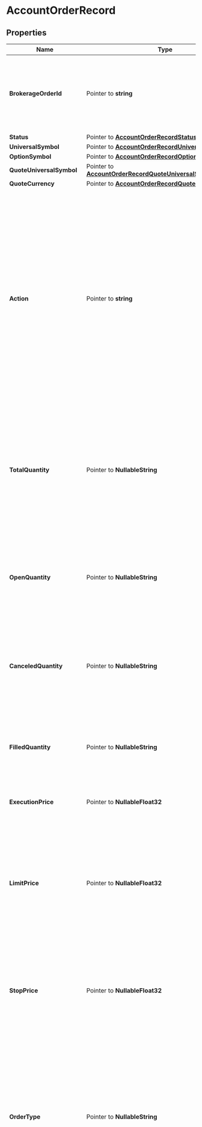 # AccountOrderRecord

## Properties

Name | Type | Description | Notes
------------ | ------------- | ------------- | -------------
**BrokerageOrderId** | Pointer to **string** | Order ID returned by brokerage. This is the unique identifier for the order in the brokerage system. | [optional] 
**Status** | Pointer to [**AccountOrderRecordStatus**](AccountOrderRecordStatus.md) |  | [optional] 
**UniversalSymbol** | Pointer to [**AccountOrderRecordUniversalSymbol**](AccountOrderRecordUniversalSymbol.md) |  | [optional] 
**OptionSymbol** | Pointer to [**AccountOrderRecordOptionSymbol**](AccountOrderRecordOptionSymbol.md) |  | [optional] 
**QuoteUniversalSymbol** | Pointer to [**AccountOrderRecordQuoteUniversalSymbol**](AccountOrderRecordQuoteUniversalSymbol.md) |  | [optional] 
**QuoteCurrency** | Pointer to [**AccountOrderRecordQuoteCurrency**](AccountOrderRecordQuoteCurrency.md) |  | [optional] 
**Action** | Pointer to **string** | The action describes the intent or side of a trade. This is usually &#x60;BUY&#x60; or &#x60;SELL&#x60; but can include other potential values like the following depending on the specific brokerage.   - BUY   - SELL   - BUY_COVER   - SELL_SHORT   - BUY_OPEN   - BUY_CLOSE   - SELL_OPEN   - SELL_CLOSE  | [optional] 
**TotalQuantity** | Pointer to **NullableString** | The total number of shares or contracts of the order. This should be the sum of the filled, canceled, and open quantities. Can be a decimal number for fractional shares. | [optional] 
**OpenQuantity** | Pointer to **NullableString** | The number of shares or contracts that are still open (waiting for execution). Can be a decimal number for fractional shares. | [optional] 
**CanceledQuantity** | Pointer to **NullableString** | The number of shares or contracts that have been canceled. Can be a decimal number for fractional shares. | [optional] 
**FilledQuantity** | Pointer to **NullableString** | The number of shares or contracts that have been filled. Can be a decimal number for fractional shares. | [optional] 
**ExecutionPrice** | Pointer to **NullableFloat32** | The price at which the order was executed. | [optional] 
**LimitPrice** | Pointer to **NullableFloat32** | The limit price is maximum price one is willing to pay for a buy order or the minimum price one is willing to accept for a sell order. Should only apply to &#x60;Limit&#x60; and &#x60;StopLimit&#x60; orders. | [optional] 
**StopPrice** | Pointer to **NullableFloat32** | The stop price is the price at which a stop order is triggered. Should only apply to &#x60;Stop&#x60; and &#x60;StopLimit&#x60; orders. | [optional] 
**OrderType** | Pointer to **NullableString** | The type of order placed. The most common values are &#x60;Market&#x60;, &#x60;Limit&#x60;, &#x60;Stop&#x60;, and &#x60;StopLimit&#x60;. We try our best to map brokerage order types to these values. When mapping fails, we will return the brokerage&#39;s order type value. | [optional] 
**TimeInForce** | Pointer to **string** | The Time in Force type for the order. This field indicates how long the order will remain active before it is executed or expires. We try our best to map brokerage time in force values to the following. When mapping fails, we will return the brokerage&#39;s time in force value.   - &#x60;Day&#x60; - Day. The order is valid only for the trading day on which it is placed.   - &#x60;GTC&#x60; - Good Til Canceled. The order is valid until it is executed or canceled.   - &#x60;FOK&#x60; - Fill Or Kill. The order must be executed in its entirety immediately or be canceled completely.   - &#x60;IOC&#x60; - Immediate Or Cancel. The order must be executed immediately. Any portion of the order that cannot be filled immediately will be canceled.   - &#x60;GTD&#x60; - Good Til Date. The order is valid until the specified date.   - &#x60;MOO&#x60; - Market On Open. The order is to be executed at the day&#39;s opening price.   - &#x60;EHP&#x60; - Extended Hours P.M. The order is to be placed during extended hour trading, after markets close.  | [optional] 
**TimePlaced** | Pointer to **time.Time** | The time the order was placed. This is the time the order was submitted to the brokerage. | [optional] 
**TimeUpdated** | Pointer to **NullableTime** | The time the order was last updated in the brokerage system. This value is not always available from the brokerage. | [optional] 
**TimeExecuted** | Pointer to **NullableTime** | The time the order was executed in the brokerage system. This value is not always available from the brokerage. | [optional] 
**ExpiryDate** | Pointer to **NullableTime** | The time the order expires. This value is not always available from the brokerage. | [optional] 
**Symbol** | Pointer to **string** | A unique ID for the security within SnapTrade, scoped to the brokerage account that the security belongs to. This is a legacy field and should not be used. Do not rely on this being a stable ID as it can change. | [optional] 
**ChildBrokerageOrderIds** | Pointer to [**NullableAccountOrderRecordChildBrokerageOrderIds**](AccountOrderRecordChildBrokerageOrderIds.md) |  | [optional] 

## Methods

### NewAccountOrderRecord

`func NewAccountOrderRecord() *AccountOrderRecord`

NewAccountOrderRecord instantiates a new AccountOrderRecord object
This constructor will assign default values to properties that have it defined,
and makes sure properties required by API are set, but the set of arguments
will change when the set of required properties is changed

### NewAccountOrderRecordWithDefaults

`func NewAccountOrderRecordWithDefaults() *AccountOrderRecord`

NewAccountOrderRecordWithDefaults instantiates a new AccountOrderRecord object
This constructor will only assign default values to properties that have it defined,
but it doesn't guarantee that properties required by API are set

### GetBrokerageOrderId

`func (o *AccountOrderRecord) GetBrokerageOrderId() string`

GetBrokerageOrderId returns the BrokerageOrderId field if non-nil, zero value otherwise.

### GetBrokerageOrderIdOk

`func (o *AccountOrderRecord) GetBrokerageOrderIdOk() (*string, bool)`

GetBrokerageOrderIdOk returns a tuple with the BrokerageOrderId field if it's non-nil, zero value otherwise
and a boolean to check if the value has been set.

### SetBrokerageOrderId

`func (o *AccountOrderRecord) SetBrokerageOrderId(v string)`

SetBrokerageOrderId sets BrokerageOrderId field to given value.

### HasBrokerageOrderId

`func (o *AccountOrderRecord) HasBrokerageOrderId() bool`

HasBrokerageOrderId returns a boolean if a field has been set.

### GetStatus

`func (o *AccountOrderRecord) GetStatus() AccountOrderRecordStatus`

GetStatus returns the Status field if non-nil, zero value otherwise.

### GetStatusOk

`func (o *AccountOrderRecord) GetStatusOk() (*AccountOrderRecordStatus, bool)`

GetStatusOk returns a tuple with the Status field if it's non-nil, zero value otherwise
and a boolean to check if the value has been set.

### SetStatus

`func (o *AccountOrderRecord) SetStatus(v AccountOrderRecordStatus)`

SetStatus sets Status field to given value.

### HasStatus

`func (o *AccountOrderRecord) HasStatus() bool`

HasStatus returns a boolean if a field has been set.

### GetUniversalSymbol

`func (o *AccountOrderRecord) GetUniversalSymbol() AccountOrderRecordUniversalSymbol`

GetUniversalSymbol returns the UniversalSymbol field if non-nil, zero value otherwise.

### GetUniversalSymbolOk

`func (o *AccountOrderRecord) GetUniversalSymbolOk() (*AccountOrderRecordUniversalSymbol, bool)`

GetUniversalSymbolOk returns a tuple with the UniversalSymbol field if it's non-nil, zero value otherwise
and a boolean to check if the value has been set.

### SetUniversalSymbol

`func (o *AccountOrderRecord) SetUniversalSymbol(v AccountOrderRecordUniversalSymbol)`

SetUniversalSymbol sets UniversalSymbol field to given value.

### HasUniversalSymbol

`func (o *AccountOrderRecord) HasUniversalSymbol() bool`

HasUniversalSymbol returns a boolean if a field has been set.

### GetOptionSymbol

`func (o *AccountOrderRecord) GetOptionSymbol() AccountOrderRecordOptionSymbol`

GetOptionSymbol returns the OptionSymbol field if non-nil, zero value otherwise.

### GetOptionSymbolOk

`func (o *AccountOrderRecord) GetOptionSymbolOk() (*AccountOrderRecordOptionSymbol, bool)`

GetOptionSymbolOk returns a tuple with the OptionSymbol field if it's non-nil, zero value otherwise
and a boolean to check if the value has been set.

### SetOptionSymbol

`func (o *AccountOrderRecord) SetOptionSymbol(v AccountOrderRecordOptionSymbol)`

SetOptionSymbol sets OptionSymbol field to given value.

### HasOptionSymbol

`func (o *AccountOrderRecord) HasOptionSymbol() bool`

HasOptionSymbol returns a boolean if a field has been set.

### GetQuoteUniversalSymbol

`func (o *AccountOrderRecord) GetQuoteUniversalSymbol() AccountOrderRecordQuoteUniversalSymbol`

GetQuoteUniversalSymbol returns the QuoteUniversalSymbol field if non-nil, zero value otherwise.

### GetQuoteUniversalSymbolOk

`func (o *AccountOrderRecord) GetQuoteUniversalSymbolOk() (*AccountOrderRecordQuoteUniversalSymbol, bool)`

GetQuoteUniversalSymbolOk returns a tuple with the QuoteUniversalSymbol field if it's non-nil, zero value otherwise
and a boolean to check if the value has been set.

### SetQuoteUniversalSymbol

`func (o *AccountOrderRecord) SetQuoteUniversalSymbol(v AccountOrderRecordQuoteUniversalSymbol)`

SetQuoteUniversalSymbol sets QuoteUniversalSymbol field to given value.

### HasQuoteUniversalSymbol

`func (o *AccountOrderRecord) HasQuoteUniversalSymbol() bool`

HasQuoteUniversalSymbol returns a boolean if a field has been set.

### GetQuoteCurrency

`func (o *AccountOrderRecord) GetQuoteCurrency() AccountOrderRecordQuoteCurrency`

GetQuoteCurrency returns the QuoteCurrency field if non-nil, zero value otherwise.

### GetQuoteCurrencyOk

`func (o *AccountOrderRecord) GetQuoteCurrencyOk() (*AccountOrderRecordQuoteCurrency, bool)`

GetQuoteCurrencyOk returns a tuple with the QuoteCurrency field if it's non-nil, zero value otherwise
and a boolean to check if the value has been set.

### SetQuoteCurrency

`func (o *AccountOrderRecord) SetQuoteCurrency(v AccountOrderRecordQuoteCurrency)`

SetQuoteCurrency sets QuoteCurrency field to given value.

### HasQuoteCurrency

`func (o *AccountOrderRecord) HasQuoteCurrency() bool`

HasQuoteCurrency returns a boolean if a field has been set.

### GetAction

`func (o *AccountOrderRecord) GetAction() string`

GetAction returns the Action field if non-nil, zero value otherwise.

### GetActionOk

`func (o *AccountOrderRecord) GetActionOk() (*string, bool)`

GetActionOk returns a tuple with the Action field if it's non-nil, zero value otherwise
and a boolean to check if the value has been set.

### SetAction

`func (o *AccountOrderRecord) SetAction(v string)`

SetAction sets Action field to given value.

### HasAction

`func (o *AccountOrderRecord) HasAction() bool`

HasAction returns a boolean if a field has been set.

### GetTotalQuantity

`func (o *AccountOrderRecord) GetTotalQuantity() string`

GetTotalQuantity returns the TotalQuantity field if non-nil, zero value otherwise.

### GetTotalQuantityOk

`func (o *AccountOrderRecord) GetTotalQuantityOk() (*string, bool)`

GetTotalQuantityOk returns a tuple with the TotalQuantity field if it's non-nil, zero value otherwise
and a boolean to check if the value has been set.

### SetTotalQuantity

`func (o *AccountOrderRecord) SetTotalQuantity(v string)`

SetTotalQuantity sets TotalQuantity field to given value.

### HasTotalQuantity

`func (o *AccountOrderRecord) HasTotalQuantity() bool`

HasTotalQuantity returns a boolean if a field has been set.

### SetTotalQuantityNil

`func (o *AccountOrderRecord) SetTotalQuantityNil(b bool)`

 SetTotalQuantityNil sets the value for TotalQuantity to be an explicit nil

### UnsetTotalQuantity
`func (o *AccountOrderRecord) UnsetTotalQuantity()`

UnsetTotalQuantity ensures that no value is present for TotalQuantity, not even an explicit nil
### GetOpenQuantity

`func (o *AccountOrderRecord) GetOpenQuantity() string`

GetOpenQuantity returns the OpenQuantity field if non-nil, zero value otherwise.

### GetOpenQuantityOk

`func (o *AccountOrderRecord) GetOpenQuantityOk() (*string, bool)`

GetOpenQuantityOk returns a tuple with the OpenQuantity field if it's non-nil, zero value otherwise
and a boolean to check if the value has been set.

### SetOpenQuantity

`func (o *AccountOrderRecord) SetOpenQuantity(v string)`

SetOpenQuantity sets OpenQuantity field to given value.

### HasOpenQuantity

`func (o *AccountOrderRecord) HasOpenQuantity() bool`

HasOpenQuantity returns a boolean if a field has been set.

### SetOpenQuantityNil

`func (o *AccountOrderRecord) SetOpenQuantityNil(b bool)`

 SetOpenQuantityNil sets the value for OpenQuantity to be an explicit nil

### UnsetOpenQuantity
`func (o *AccountOrderRecord) UnsetOpenQuantity()`

UnsetOpenQuantity ensures that no value is present for OpenQuantity, not even an explicit nil
### GetCanceledQuantity

`func (o *AccountOrderRecord) GetCanceledQuantity() string`

GetCanceledQuantity returns the CanceledQuantity field if non-nil, zero value otherwise.

### GetCanceledQuantityOk

`func (o *AccountOrderRecord) GetCanceledQuantityOk() (*string, bool)`

GetCanceledQuantityOk returns a tuple with the CanceledQuantity field if it's non-nil, zero value otherwise
and a boolean to check if the value has been set.

### SetCanceledQuantity

`func (o *AccountOrderRecord) SetCanceledQuantity(v string)`

SetCanceledQuantity sets CanceledQuantity field to given value.

### HasCanceledQuantity

`func (o *AccountOrderRecord) HasCanceledQuantity() bool`

HasCanceledQuantity returns a boolean if a field has been set.

### SetCanceledQuantityNil

`func (o *AccountOrderRecord) SetCanceledQuantityNil(b bool)`

 SetCanceledQuantityNil sets the value for CanceledQuantity to be an explicit nil

### UnsetCanceledQuantity
`func (o *AccountOrderRecord) UnsetCanceledQuantity()`

UnsetCanceledQuantity ensures that no value is present for CanceledQuantity, not even an explicit nil
### GetFilledQuantity

`func (o *AccountOrderRecord) GetFilledQuantity() string`

GetFilledQuantity returns the FilledQuantity field if non-nil, zero value otherwise.

### GetFilledQuantityOk

`func (o *AccountOrderRecord) GetFilledQuantityOk() (*string, bool)`

GetFilledQuantityOk returns a tuple with the FilledQuantity field if it's non-nil, zero value otherwise
and a boolean to check if the value has been set.

### SetFilledQuantity

`func (o *AccountOrderRecord) SetFilledQuantity(v string)`

SetFilledQuantity sets FilledQuantity field to given value.

### HasFilledQuantity

`func (o *AccountOrderRecord) HasFilledQuantity() bool`

HasFilledQuantity returns a boolean if a field has been set.

### SetFilledQuantityNil

`func (o *AccountOrderRecord) SetFilledQuantityNil(b bool)`

 SetFilledQuantityNil sets the value for FilledQuantity to be an explicit nil

### UnsetFilledQuantity
`func (o *AccountOrderRecord) UnsetFilledQuantity()`

UnsetFilledQuantity ensures that no value is present for FilledQuantity, not even an explicit nil
### GetExecutionPrice

`func (o *AccountOrderRecord) GetExecutionPrice() float32`

GetExecutionPrice returns the ExecutionPrice field if non-nil, zero value otherwise.

### GetExecutionPriceOk

`func (o *AccountOrderRecord) GetExecutionPriceOk() (*float32, bool)`

GetExecutionPriceOk returns a tuple with the ExecutionPrice field if it's non-nil, zero value otherwise
and a boolean to check if the value has been set.

### SetExecutionPrice

`func (o *AccountOrderRecord) SetExecutionPrice(v float32)`

SetExecutionPrice sets ExecutionPrice field to given value.

### HasExecutionPrice

`func (o *AccountOrderRecord) HasExecutionPrice() bool`

HasExecutionPrice returns a boolean if a field has been set.

### SetExecutionPriceNil

`func (o *AccountOrderRecord) SetExecutionPriceNil(b bool)`

 SetExecutionPriceNil sets the value for ExecutionPrice to be an explicit nil

### UnsetExecutionPrice
`func (o *AccountOrderRecord) UnsetExecutionPrice()`

UnsetExecutionPrice ensures that no value is present for ExecutionPrice, not even an explicit nil
### GetLimitPrice

`func (o *AccountOrderRecord) GetLimitPrice() float32`

GetLimitPrice returns the LimitPrice field if non-nil, zero value otherwise.

### GetLimitPriceOk

`func (o *AccountOrderRecord) GetLimitPriceOk() (*float32, bool)`

GetLimitPriceOk returns a tuple with the LimitPrice field if it's non-nil, zero value otherwise
and a boolean to check if the value has been set.

### SetLimitPrice

`func (o *AccountOrderRecord) SetLimitPrice(v float32)`

SetLimitPrice sets LimitPrice field to given value.

### HasLimitPrice

`func (o *AccountOrderRecord) HasLimitPrice() bool`

HasLimitPrice returns a boolean if a field has been set.

### SetLimitPriceNil

`func (o *AccountOrderRecord) SetLimitPriceNil(b bool)`

 SetLimitPriceNil sets the value for LimitPrice to be an explicit nil

### UnsetLimitPrice
`func (o *AccountOrderRecord) UnsetLimitPrice()`

UnsetLimitPrice ensures that no value is present for LimitPrice, not even an explicit nil
### GetStopPrice

`func (o *AccountOrderRecord) GetStopPrice() float32`

GetStopPrice returns the StopPrice field if non-nil, zero value otherwise.

### GetStopPriceOk

`func (o *AccountOrderRecord) GetStopPriceOk() (*float32, bool)`

GetStopPriceOk returns a tuple with the StopPrice field if it's non-nil, zero value otherwise
and a boolean to check if the value has been set.

### SetStopPrice

`func (o *AccountOrderRecord) SetStopPrice(v float32)`

SetStopPrice sets StopPrice field to given value.

### HasStopPrice

`func (o *AccountOrderRecord) HasStopPrice() bool`

HasStopPrice returns a boolean if a field has been set.

### SetStopPriceNil

`func (o *AccountOrderRecord) SetStopPriceNil(b bool)`

 SetStopPriceNil sets the value for StopPrice to be an explicit nil

### UnsetStopPrice
`func (o *AccountOrderRecord) UnsetStopPrice()`

UnsetStopPrice ensures that no value is present for StopPrice, not even an explicit nil
### GetOrderType

`func (o *AccountOrderRecord) GetOrderType() string`

GetOrderType returns the OrderType field if non-nil, zero value otherwise.

### GetOrderTypeOk

`func (o *AccountOrderRecord) GetOrderTypeOk() (*string, bool)`

GetOrderTypeOk returns a tuple with the OrderType field if it's non-nil, zero value otherwise
and a boolean to check if the value has been set.

### SetOrderType

`func (o *AccountOrderRecord) SetOrderType(v string)`

SetOrderType sets OrderType field to given value.

### HasOrderType

`func (o *AccountOrderRecord) HasOrderType() bool`

HasOrderType returns a boolean if a field has been set.

### SetOrderTypeNil

`func (o *AccountOrderRecord) SetOrderTypeNil(b bool)`

 SetOrderTypeNil sets the value for OrderType to be an explicit nil

### UnsetOrderType
`func (o *AccountOrderRecord) UnsetOrderType()`

UnsetOrderType ensures that no value is present for OrderType, not even an explicit nil
### GetTimeInForce

`func (o *AccountOrderRecord) GetTimeInForce() string`

GetTimeInForce returns the TimeInForce field if non-nil, zero value otherwise.

### GetTimeInForceOk

`func (o *AccountOrderRecord) GetTimeInForceOk() (*string, bool)`

GetTimeInForceOk returns a tuple with the TimeInForce field if it's non-nil, zero value otherwise
and a boolean to check if the value has been set.

### SetTimeInForce

`func (o *AccountOrderRecord) SetTimeInForce(v string)`

SetTimeInForce sets TimeInForce field to given value.

### HasTimeInForce

`func (o *AccountOrderRecord) HasTimeInForce() bool`

HasTimeInForce returns a boolean if a field has been set.

### GetTimePlaced

`func (o *AccountOrderRecord) GetTimePlaced() time.Time`

GetTimePlaced returns the TimePlaced field if non-nil, zero value otherwise.

### GetTimePlacedOk

`func (o *AccountOrderRecord) GetTimePlacedOk() (*time.Time, bool)`

GetTimePlacedOk returns a tuple with the TimePlaced field if it's non-nil, zero value otherwise
and a boolean to check if the value has been set.

### SetTimePlaced

`func (o *AccountOrderRecord) SetTimePlaced(v time.Time)`

SetTimePlaced sets TimePlaced field to given value.

### HasTimePlaced

`func (o *AccountOrderRecord) HasTimePlaced() bool`

HasTimePlaced returns a boolean if a field has been set.

### GetTimeUpdated

`func (o *AccountOrderRecord) GetTimeUpdated() time.Time`

GetTimeUpdated returns the TimeUpdated field if non-nil, zero value otherwise.

### GetTimeUpdatedOk

`func (o *AccountOrderRecord) GetTimeUpdatedOk() (*time.Time, bool)`

GetTimeUpdatedOk returns a tuple with the TimeUpdated field if it's non-nil, zero value otherwise
and a boolean to check if the value has been set.

### SetTimeUpdated

`func (o *AccountOrderRecord) SetTimeUpdated(v time.Time)`

SetTimeUpdated sets TimeUpdated field to given value.

### HasTimeUpdated

`func (o *AccountOrderRecord) HasTimeUpdated() bool`

HasTimeUpdated returns a boolean if a field has been set.

### SetTimeUpdatedNil

`func (o *AccountOrderRecord) SetTimeUpdatedNil(b bool)`

 SetTimeUpdatedNil sets the value for TimeUpdated to be an explicit nil

### UnsetTimeUpdated
`func (o *AccountOrderRecord) UnsetTimeUpdated()`

UnsetTimeUpdated ensures that no value is present for TimeUpdated, not even an explicit nil
### GetTimeExecuted

`func (o *AccountOrderRecord) GetTimeExecuted() time.Time`

GetTimeExecuted returns the TimeExecuted field if non-nil, zero value otherwise.

### GetTimeExecutedOk

`func (o *AccountOrderRecord) GetTimeExecutedOk() (*time.Time, bool)`

GetTimeExecutedOk returns a tuple with the TimeExecuted field if it's non-nil, zero value otherwise
and a boolean to check if the value has been set.

### SetTimeExecuted

`func (o *AccountOrderRecord) SetTimeExecuted(v time.Time)`

SetTimeExecuted sets TimeExecuted field to given value.

### HasTimeExecuted

`func (o *AccountOrderRecord) HasTimeExecuted() bool`

HasTimeExecuted returns a boolean if a field has been set.

### SetTimeExecutedNil

`func (o *AccountOrderRecord) SetTimeExecutedNil(b bool)`

 SetTimeExecutedNil sets the value for TimeExecuted to be an explicit nil

### UnsetTimeExecuted
`func (o *AccountOrderRecord) UnsetTimeExecuted()`

UnsetTimeExecuted ensures that no value is present for TimeExecuted, not even an explicit nil
### GetExpiryDate

`func (o *AccountOrderRecord) GetExpiryDate() time.Time`

GetExpiryDate returns the ExpiryDate field if non-nil, zero value otherwise.

### GetExpiryDateOk

`func (o *AccountOrderRecord) GetExpiryDateOk() (*time.Time, bool)`

GetExpiryDateOk returns a tuple with the ExpiryDate field if it's non-nil, zero value otherwise
and a boolean to check if the value has been set.

### SetExpiryDate

`func (o *AccountOrderRecord) SetExpiryDate(v time.Time)`

SetExpiryDate sets ExpiryDate field to given value.

### HasExpiryDate

`func (o *AccountOrderRecord) HasExpiryDate() bool`

HasExpiryDate returns a boolean if a field has been set.

### SetExpiryDateNil

`func (o *AccountOrderRecord) SetExpiryDateNil(b bool)`

 SetExpiryDateNil sets the value for ExpiryDate to be an explicit nil

### UnsetExpiryDate
`func (o *AccountOrderRecord) UnsetExpiryDate()`

UnsetExpiryDate ensures that no value is present for ExpiryDate, not even an explicit nil
### GetSymbol

`func (o *AccountOrderRecord) GetSymbol() string`

GetSymbol returns the Symbol field if non-nil, zero value otherwise.

### GetSymbolOk

`func (o *AccountOrderRecord) GetSymbolOk() (*string, bool)`

GetSymbolOk returns a tuple with the Symbol field if it's non-nil, zero value otherwise
and a boolean to check if the value has been set.

### SetSymbol

`func (o *AccountOrderRecord) SetSymbol(v string)`

SetSymbol sets Symbol field to given value.

### HasSymbol

`func (o *AccountOrderRecord) HasSymbol() bool`

HasSymbol returns a boolean if a field has been set.

### GetChildBrokerageOrderIds

`func (o *AccountOrderRecord) GetChildBrokerageOrderIds() AccountOrderRecordChildBrokerageOrderIds`

GetChildBrokerageOrderIds returns the ChildBrokerageOrderIds field if non-nil, zero value otherwise.

### GetChildBrokerageOrderIdsOk

`func (o *AccountOrderRecord) GetChildBrokerageOrderIdsOk() (*AccountOrderRecordChildBrokerageOrderIds, bool)`

GetChildBrokerageOrderIdsOk returns a tuple with the ChildBrokerageOrderIds field if it's non-nil, zero value otherwise
and a boolean to check if the value has been set.

### SetChildBrokerageOrderIds

`func (o *AccountOrderRecord) SetChildBrokerageOrderIds(v AccountOrderRecordChildBrokerageOrderIds)`

SetChildBrokerageOrderIds sets ChildBrokerageOrderIds field to given value.

### HasChildBrokerageOrderIds

`func (o *AccountOrderRecord) HasChildBrokerageOrderIds() bool`

HasChildBrokerageOrderIds returns a boolean if a field has been set.

### SetChildBrokerageOrderIdsNil

`func (o *AccountOrderRecord) SetChildBrokerageOrderIdsNil(b bool)`

 SetChildBrokerageOrderIdsNil sets the value for ChildBrokerageOrderIds to be an explicit nil

### UnsetChildBrokerageOrderIds
`func (o *AccountOrderRecord) UnsetChildBrokerageOrderIds()`

UnsetChildBrokerageOrderIds ensures that no value is present for ChildBrokerageOrderIds, not even an explicit nil

[[Back to Model list]](../README.md#documentation-for-models) [[Back to API list]](../README.md#documentation-for-api-endpoints) [[Back to README]](../README.md)


